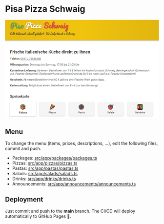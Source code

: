 # Pisa Pizza Schwaig

![as](doc/page.png)

## Menu

To change the menu (items, prices, descriptions, ...), edit the following files, commit and push.

- Packages: [src/app/packages/packages.ts](src/app/packages/packages.ts)
- Pizzas: [src/app/pizzas/pizzas.ts](src/app/pizzas/pizzas.ts)
- Pastas: [src/app/pastas/pastas.ts](src/app/pastas/pastas.ts)
- Salads: [src/app/salads/salads.ts](src/app/salads/salads.ts)
- Drinks: [src/app/drinks/drinks.ts](src/app/drinks/drinks.ts)
- Announcements: [src/app/announcements/announcements.ts](src/app/announcements/announcements.ts)

## Deployment

Just commit and push to the **main** branch. The CI/CD will deploy automatically to GitHub Pages 🚀.
